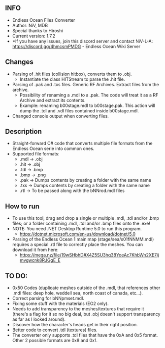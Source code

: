 ## INFO ##
- Endless Ocean Files Converter
- Author: NiV, MDB
- Special thanks to Hiroshi
- Current version: 1.7.2
- *If you have any issues, join this discord server and contact NiV-L-A: https://discord.gg/4hmcsmPMDG - Endless Ocean Wiki Server

## Changes ##
- Parsing of .hit files (collision hitbox), converts them to .obj.
	- Instantiate the class HITStream to parse the .hit file.
- Parsing of .pak and .txs files. Generic RF Archives. Extract files from the archive.
	- Possibility of renaming a .mdl to a .pak. The code will treat it as a RF Archive and extract its contents.
	- Example: renaming b00stage.mdl to b00stage.pak. This action will dump the .tdl and .vdl files contained inside b00stage.mdl.
- Changed console output when converting files.

## Description ##
- Straight-forward C# code that converts multiple file formats from the Endless Ocean serie into common ones.
- Supported file formats:
	- .mdl -> .obj
	- .hit -> .obj
	- .tdl -> .bmp
	- .bmp -> .png
	- .pak -> Dumps contents by creating a folder with the same name
	- .txs -> Dumps contents by creating a folder with the same name
	- .rtl -> To be passed along with the bNNrod.mdl files

## How to run ##
- To use this tool, drag and drop a single or multiple .mdl, .tdl and/or .bmp files; or a folder containing .mdl, .tdl and/or .bmp files onto the .exe!
- NOTE: You need .NET Desktop Runtime 5.0 to run this program.
	- https://dotnet.microsoft.com/en-us/download/dotnet/5.0
- Parsing of the Endless Ocean 1 main map (stage/sea/s01fNNMM.mdl) requires a special .rtl file to correctly place the meshes. You can download it from here:
	- https://mega.nz/file/19wSHbhD#X4Z5SU3hq38YoeAc7KhbWn2XE7ijmvgwcnk8RJGgE_E 

## TO DO: ##
- 0x50 Codes (duplicate meshes outside of the .mdl, that references other .mdl files: deep hole, weddell sea, north coast of canada, etc...).
- Correct parsing for bNNpmset.mdl.
- Fixing some stuff with the materials (EO2 only).
- Needs to add transparency to the meshes/textures that require it (there's a flag for it so no big deal, but .obj doesn't support transparency as far as I looked around).
- Discover how the character's heads get in their right position.
- Better code to convert .tdl (textures) files.
- The converter only supports .tdl files that have the 0xA and 0x5 format. Other 2 possible formats are 0x8 and 0x1.